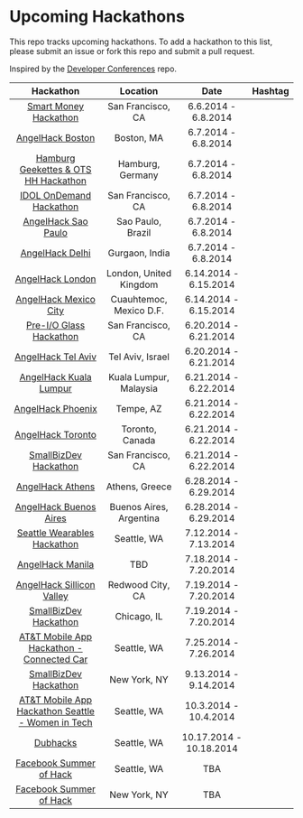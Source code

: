 Upcoming Hackathons
=====================

This repo tracks upcoming hackathons. To add a hackathon to this list, please submit an issue or fork this repo and submit a pull request.

Inspired by the [Developer Conferences](https://github.com/MurtzaM/Developer-Conferences) repo.

| Hackathon                                                | Location        | Date                  | Hashtag    |
| :--------------------------------------------------------------: |:-------------:  | :---------------------:| :----------:| 
| [Smart Money Hackathon](http://www.eventbrite.com/e/smart-money-hackathon-registration-11443791689) | San Francisco, CA | 6.6.2014 - 6.8.2014 | |
| [AngelHack Boston](http://www.angelhack.com/event/angelhack-boston-spring-2014/) | Boston, MA | 6.7.2014 - 6.8.2014 | |
| [Hamburg Geekettes & OTS HH Hackathon](http://hamburg-hackathon.de/hackathon/) | Hamburg, Germany | 6.7.2014 - 6.8.2014 | |
| [IDOL OnDemand Hackathon](http://www.eventbrite.com/e/idol-ondemand-hackathon-unleashing-innovation-and-breaking-boundaries-tickets-10845853239) | San Francisco, CA | 6.7.2014 - 6.8.2014 | |
| [AngelHack Sao Paulo](http://www.angelhack.com/event/angelhack-sao-paulo-spring-2014/) | Sao Paulo, Brazil | 6.7.2014 - 6.8.2014 | |
| [AngelHack Delhi](http://www.angelhack.com/event/angelhackdelhispring-2014/) | Gurgaon, India | 6.7.2014 - 6.8.2014 | |
| [AngelHack London](http://www.angelhack.com/event/angelhack-london-spring-2014/) | London, United Kingdom | 6.14.2014 - 6.15.2014 | |
| [AngelHack Mexico City](http://www.angelhack.com/event/angelhack-mexico-city-spring-2014/) | Cuauhtemoc, Mexico D.F. | 6.14.2014 - 6.15.2014 | |
| [Pre-I/O Glass Hackathon](https://www.eventbrite.com/e/pre-io-google-glass-hackathon-tickets-11494645795) | San Francisco, CA | 6.20.2014 - 6.21.2014 | |
| [AngelHack Tel Aviv](http://www.angelhack.com/event/angelhack-tel-aviv-spring-2014/) | Tel Aviv, Israel | 6.20.2014 - 6.21.2014 | |
| [AngelHack Kuala Lumpur](http://www.angelhack.com/event/angelhack-kuala-lumpur-spring-2014/) | Kuala Lumpur, Malaysia | 6.21.2014 - 6.22.2014 | |
| [AngelHack Phoenix](http://www.angelhack.com/event/angelhack-phoenix-arizona-spring-2014/) | Tempe, AZ | 6.21.2014 - 6.22.2014 | |
| [AngelHack Toronto](http://www.angelhack.com/event/angelhack-toronto-spring-2014/) | Toronto, Canada | 6.21.2014 - 6.22.2014 | |
| [SmallBizDev Hackathon](http://smallbizdevhackathon.com/event/san-francisco/) | San Francisco, CA | 6.21.2014 - 6.22.2014 | |
| [AngelHack Athens](http://www.angelhack.com/event/angelhackathensspring-2014/) | Athens, Greece | 6.28.2014 - 6.29.2014 | |
| [AngelHack Buenos Aires](http://www.angelhack.com/event/angelhack-buenos-aires-spring-2014/) | Buenos Aires, Argentina | 6.28.2014 - 6.29.2014 | |
| [Seattle Wearables Hackathon](http://www.meetup.com/Seattle-Hackathons/events/184601052/) | Seattle, WA | 7.12.2014 - 7.13.2014 | |
| [AngelHack Manila](http://www.angelhack.com/event/angelhackmanilaspring-2014/) | TBD | 7.18.2014 - 7.20.2014 | |
| [AngelHack Sillicon Valley](http://www.angelhack.com/event/angelhack-silicon-valley-spring-2014/) | Redwood City, CA | 7.19.2014 - 7.20.2014 | |
| [SmallBizDev Hackathon](http://smallbizdevhackathon.com/event/chicago/) | Chicago, IL | 7.19.2014 - 7.20.2014 | |
| [AT&T Mobile App Hackathon - Connected Car](http://www.eventbrite.com/e/att-mobile-app-hackathon-connected-car-seattle-tickets-11385922601) | Seattle, WA | 7.25.2014 - 7.26.2014 | |
| [SmallBizDev Hackathon](http://smallbizdevhackathon.com/event/new-york/) | New York, NY | 9.13.2014 - 9.14.2014 | |
| [AT&T Mobile App Hackathon Seattle - Women in Tech](https://www.eventbrite.com/e/att-mobile-app-hackathon-seattle-women-in-tech-tickets-10931489379) | Seattle, WA | 10.3.2014 - 10.4.2014 | |
| [Dubhacks](http://dubhacks.co/) | Seattle, WA | 10.17.2014 - 10.18.2014 | |
| [Facebook Summer of Hack](facebook.com/hackathon) | Seattle, WA | TBA | |
| [Facebook Summer of Hack](facebook.com/hackathon) | New York, NY | TBA | |
